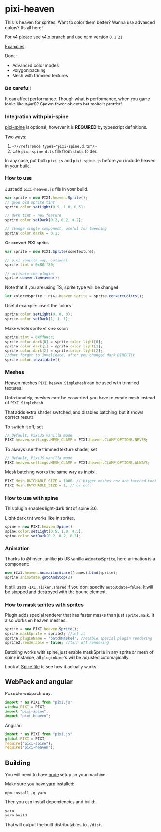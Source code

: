 # pixi-heaven

This is heaven for sprites. Want to color them better? Wanna use advanced colors? Its all here!

For v4 please see [v4.x branch](https://github.com/pixijs/pixi-heaven/tree/v4.x) and use npm version `0.1.21`

[Examples](https://pixijs.github.io/examples/#/plugin-heaven/invert.js)  

Done:

* Advanced color modes
* Polygon packing
* Mesh with trimmed textures

### Be careful!

It can affect performance. 
Though what is performance, when you game looks like s@#$? 
Spawn fewer objects but make it prettier!

### Integration with pixi-spine

[pixi-spine](https://github.com/pixijs/pixi-spine) is optional, however it is **REQUIRED** by typescript definitions. 

Two ways:

1. `<///reference types="pixi-spine.d.ts"/>`
2. Use `pixi-spine.d.ts` file from `stubs` folder.

In any case, put both `pixi.js` and `pixi-spine.js` before you include heaven in your build.

### How to use

Just add `pixi-heaven.js` file in your build. 

```js
var sprite = new PIXI.heaven.Sprite();
// good old sprite tint
sprite.color.setLight(0.5, 1.0, 0.5);

// dark tint - new feature
sprite.color.setDark(0.2, 0.2, 0.2);

// change single component, useful for tweening
sprite.color.darkG = 0.1;
```

Or convert PIXI sprite.

```js
var sprite = new PIXI.Sprite(someTexture);

// pixi vanilla way, optional
sprite.tint = 0x80ff80;

// activate the plugin!
sprite.convertToHeaven();
```

Note that if you are using TS, sprite type will be changed

```ts
let coloredSprite : PIXI.heaven.Sprite = sprite.convertColors();
```

Useful example: invert the colors

```js
sprite.color.setLight(0, 0, 0);
sprite.color.setDark(1, 1, 1);
```

Make whole sprite of one color:

```js
sprite.tint = 0xffaacc;
sprite.color.dark[0] = sprite.color.light[0];
sprite.color.dark[1] = sprite.color.light[1];
sprite.color.dark[2] = sprite.color.light[2];
//dont forget to invalidate, after you changed dark DIRECTLY
sprite.color.invalidate();
```

### Meshes

Heaven meshes `PIXI.heaven.SimpleMesh` can be used with trimmed textures.

Unfortunately, meshes cant be converted, you have to create mesh instead of `PIXI.SimpleMesh`

That adds extra shader switched, and disables batching, but it shows correct result!

To switch it off, set 

```js
// Default, PixiJS vanilla mode
PIXI.heaven.settings.MESH_CLAMP = PIXI.heaven.CLAMP_OPTIONS.NEVER;
```

To always use the trimmed texture shader, set 

```js
// Default, PixiJS vanilla mode
PIXI.heaven.settings.MESH_CLAMP = PIXI.heaven.CLAMP_OPTIONS.ALWAYS;
```

Mesh batching works the same way as in pixi.

```js
PIXI.Mesh.BATCHABLE_SIZE = 1000; // bigger meshes now are batched too!
PIXI.Mesh.BATCHABLE_SIZE = 1; // or not.
```

### How to use with spine

This plugin enables light-dark tint of spine 3.6.

Light-dark tint works like in sprites.

```js
spine = new PIXI.heaven.Spine();
spine.color.setLight(0.5, 1.0, 0.5);
spine.color.setDark(0.2, 0.2, 0.2);
```

### Animation

Thanks to @finscn, unlike pixiJS vanilla  `AnimatedSprite`, here animation is a component:

```js
new PIXI.heaven.AnimationState(frames).bind(sprite);
sprite.animState.gotoAndStop(2);
```

It still uses `PIXI.Ticker.shared` if you dont specify `autoUpdate=false`. 
It will be stopped and destroyed with the bound element.

### How to mask sprites with sprites

Plugin adds special renderer that has faster masks than just `sprite.mask`. It also works on heaven meshes.

```js
sprite = new PIXI.heaven.Sprite();
sprite.maskSprite = sprite2; //set it
sprite.pluginName = 'batchMasked'; //enable special plugin rendering
sprite2.renderable = false; //turn off rendering
```

Batching works with spine, just enable maskSprite in any sprite or mesh of spine instance, 
all `pluginName`'s will be adjusted automagically.

Look at [Spine file](https://github.com/gameofbombs/pixi-heaven/blob/master/src/z_spine/Spine.ts) to see 
how it actually works. 

## WebPack and angular

Possible webpack way: 

```js
import * as PIXI from "pixi.js';
window.PIXI = PIXI;
import "pixi-spine";
import "pixi-heaven";
```

Angular:

```ts
import * as PIXI from "pixi.js";
global.PIXI = PIXI;
require("pixi-spine");
require("pixi-heaven");
```

## Building

You will need to have [node][node] setup on your machine.

Make sure you have [yarn][yarn] installed:

    npm install -g yarn

Then you can install dependencies and build:

```bash
yarn
yarn build
```

That will output the built distributables to `./dist`.

[node]:             https://nodejs.org/
[typescript]:       https://www.typescriptlang.org/
[yarn]:             https://yarnpkg.com
